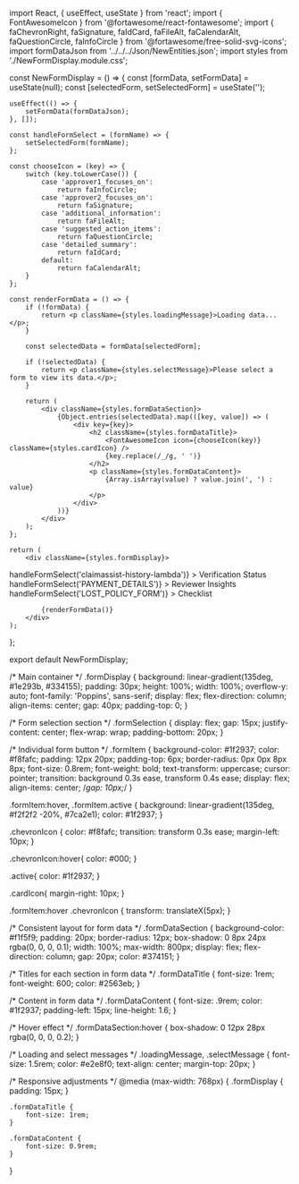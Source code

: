 import React, { useEffect, useState } from 'react';
import { FontAwesomeIcon } from '@fortawesome/react-fontawesome';
import { faChevronRight, faSignature, faIdCard, faFileAlt, faCalendarAlt, faQuestionCircle, faInfoCircle } from '@fortawesome/free-solid-svg-icons';
import formDataJson from '../../../Json/NewEntities.json';
import styles from './NewFormDisplay.module.css';

const NewFormDisplay = () => {
    const [formData, setFormData] = useState(null);
    const [selectedForm, setSelectedForm] = useState('');

    useEffect(() => {
        setFormData(formDataJson);
    }, []);

    const handleFormSelect = (formName) => {
        setSelectedForm(formName);
    };

    const chooseIcon = (key) => {
        switch (key.toLowerCase()) {
            case 'approver1_focuses_on':
                return faInfoCircle;
            case 'approver2_focuses_on':
                return faSignature;
            case 'additional_information':
                return faFileAlt;
            case 'suggested_action_items':
                return faQuestionCircle;
            case 'detailed_summary':
                return faIdCard;
            default:
                return faCalendarAlt;
        }
    };

    const renderFormData = () => {
        if (!formData) {
            return <p className={styles.loadingMessage}>Loading data...</p>;
        }

        const selectedData = formData[selectedForm];

        if (!selectedData) {
            return <p className={styles.selectMessage}>Please select a form to view its data.</p>;
        }

        return (
            <div className={styles.formDataSection}>
                {Object.entries(selectedData).map(([key, value]) => (
                    <div key={key}>
                        <h2 className={styles.formDataTitle}>
                            <FontAwesomeIcon icon={chooseIcon(key)} className={styles.cardIcon} />
                            {key.replace(/_/g, ' ')}
                        </h2>
                        <p className={styles.formDataContent}>
                            {Array.isArray(value) ? value.join(', ') : value}
                        </p>
                    </div>
                ))}
            </div>
        );
    };

    return (
        <div className={styles.formDisplay}>
           
<div className={styles.formSelection}>
            <div
                className={`${styles.formItem} ${selectedForm === 'claimassist-history-lambda' ? styles.active : ''}`}
                onClick={() => handleFormSelect('claimassist-history-lambda')}
            >
                Verification Status
                <FontAwesomeIcon icon={faChevronRight} className={`${styles.chevronIcon} ${selectedForm === 'claimassist-history-lambda' ? styles.active : ''}`} />
            </div>
            <div
                className={`${styles.formItem} ${selectedForm === 'PAYMENT_DETAILS' ? styles.active : ''}`}
                onClick={() => handleFormSelect('PAYMENT_DETAILS')}
            >
                Reviewer Insights
                <FontAwesomeIcon icon={faChevronRight} className={`${styles.chevronIcon} ${selectedForm === 'PAYMENT_DETAILS' ? styles.active : ''}`} />
            </div>
            <div
                className={`${styles.formItem} ${selectedForm === 'LOST_POLICY_FORM' ? styles.active : ''}`}
                onClick={() => handleFormSelect('LOST_POLICY_FORM')}
            >
                Checklist
                <FontAwesomeIcon icon={faChevronRight} className={`${styles.chevronIcon} ${selectedForm === 'LOST_POLICY_FORM' ? styles.active : ''}`} />
            </div>
        </div>

            {renderFormData()}
        </div>
    );
};

export default NewFormDisplay;



/* Main container */
.formDisplay {
    background: linear-gradient(135deg, #1e293b, #334155);
    padding: 30px;
    height: 100%;
    width: 100%;
    overflow-y: auto;
    font-family: 'Poppins', sans-serif;
    display: flex;
    flex-direction: column;
    align-items: center;
    gap: 40px;
    padding-top: 0;
}

/* Form selection section */
.formSelection {
    display: flex;
    gap: 15px;
    justify-content: center;
    flex-wrap: wrap;
    padding-bottom: 20px;
}

/* Individual form button */
.formItem {
    background-color: #1f2937;
    color: #f8fafc;
    padding: 12px 20px;
    padding-top: 6px;
    border-radius: 0px 0px 8px 8px;
    font-size: 0.8rem;
    font-weight: bold;
    text-transform: uppercase;
    cursor: pointer;
    transition: background 0.3s ease, transform 0.4s ease;
    display: flex;
    align-items: center;
    /*gap: 10px;*/
}

.formItem:hover, .formItem.active {
    background: linear-gradient(135deg, #f2f2f2 -20%, #7ca2e1);
    color: #1f2937;
}

.chevronIcon {
    color: #f8fafc;
    transition: transform 0.3s ease;
    margin-left: 10px;
}

.chevronIcon:hover{
        color: #000;
}

 .active{
        color: #1f2937;
 }

.cardIcon{
    margin-right: 10px;
}

.formItem:hover .chevronIcon {
    transform: translateX(5px);
}

/* Consistent layout for form data */
.formDataSection {
    background-color: #f1f5f9;
    padding: 20px;
    border-radius: 12px;
    box-shadow: 0 8px 24px rgba(0, 0, 0, 0.1);
    width: 100%;
    max-width: 800px;
    display: flex;
    flex-direction: column;
    gap: 20px;
    color: #374151;
}

/* Titles for each section in form data */
.formDataTitle {
    font-size: 1rem;
    font-weight: 600;
    color: #2563eb;
}

/* Content in form data */
.formDataContent {
    font-size: .9rem;
    color: #1f2937;
    padding-left: 15px;
    line-height: 1.6;
}

/* Hover effect */
.formDataSection:hover {
    box-shadow: 0 12px 28px rgba(0, 0, 0, 0.2);
}

/* Loading and select messages */
.loadingMessage,
.selectMessage {
    font-size: 1.5rem;
    color: #e2e8f0;
    text-align: center;
    margin-top: 20px;
}

/* Responsive adjustments */
@media (max-width: 768px) {
    .formDisplay {
        padding: 15px;
    }

    .formDataTitle {
        font-size: 1rem;
    }
    
    .formDataContent {
        font-size: 0.9rem;
    }
}

